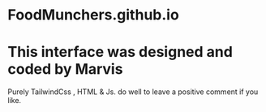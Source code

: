 # FoodMunchers.github.io

# This interface was designed and coded by Marvis 
 Purely TailwindCss , HTML & Js.
do well to leave a positive comment if you like.
